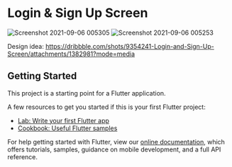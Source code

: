# Login & Sign Up Screen

![Screenshot 2021-09-06 005305](https://user-images.githubusercontent.com/87581799/132140600-3269e615-2a39-4bb8-bc8d-276aaa6461ac.jpg)
![Screenshot 2021-09-06 005253](https://user-images.githubusercontent.com/87581799/132140599-61eaec44-eec6-4d2b-af7a-bcf0110ddc34.jpg)

Design idea:
https://dribbble.com/shots/9354241-Login-and-Sign-Up-Screen/attachments/1382981?mode=media



## Getting Started

This project is a starting point for a Flutter application.

A few resources to get you started if this is your first Flutter project:

- [Lab: Write your first Flutter app](https://flutter.dev/docs/get-started/codelab)
- [Cookbook: Useful Flutter samples](https://flutter.dev/docs/cookbook)

For help getting started with Flutter, view our
[online documentation](https://flutter.dev/docs), which offers tutorials,
samples, guidance on mobile development, and a full API reference.
